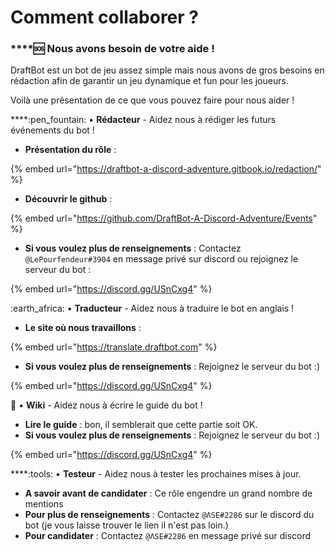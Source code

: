 # Comment collaborer ?

### ****:sos: **Nous avons besoin de votre aide !**

DraftBot est un bot de jeu assez simple mais nous avons de gros besoins en rédaction afin de garantir un jeu dynamique et fun pour les joueurs.

Voilà une présentation de ce que vous pouvez faire pour nous aider !

****:pen\_fountain: • **Rédacteur** - Aidez nous à rédiger les futurs événements du bot !

* **Présentation du rôle** :

{% embed url="https://draftbot-a-discord-adventure.gitbook.io/redaction/" %}

* **Découvrir le github** :

{% embed url="https://github.com/DraftBot-A-Discord-Adventure/Events" %}

* **Si vous voulez plus de renseignements** : Contactez `@LePourfendeur#3904` en message privé sur discord ou rejoignez le serveur du bot :

{% embed url="https://discord.gg/USnCxg4" %}

:earth\_africa: • **Traducteur** - Aidez nous à traduire le bot en anglais !

* **Le site où nous travaillons** :

{% embed url="https://translate.draftbot.com" %}

* **Si vous voulez plus de renseignements** : Rejoignez le serveur du bot :)

{% embed url="https://discord.gg/USnCxg4" %}

:scroll: • **Wiki** - Aidez nous à écrire le guide du bot !

* **Lire le guide** : bon, il semblerait que cette partie soit OK.
* **Si vous voulez plus de renseignements** : Rejoignez le serveur du bot :)

{% embed url="https://discord.gg/USnCxg4" %}

****:tools: • **Testeur** - Aidez nous à tester les prochaines mises à jour.

* **A savoir avant de candidater** : Ce rôle engendre un grand nombre de mentions
* **Pour plus de renseignements** : Contactez `@ΛSE#2286` sur le discord du bot (je vous laisse trouver le lien il n'est pas loin.)
* **Pour candidater** : Contactez `@ΛSE#2286` en message privé sur discord
